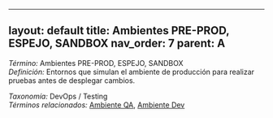 
---
layout: default
title: Ambientes PRE-PROD, ESPEJO, SANDBOX
nav_order: 7
parent: A
---

*Término:* Ambientes PRE-PROD, ESPEJO, SANDBOX  
*Definición:* Entornos que simulan el ambiente de producción para realizar pruebas antes de desplegar cambios.

*Taxonomía:* DevOps / Testing  
*Términos relacionados:* [Ambiente QA](https://maleniski.github.io/diccionario-angl-tec-mx/docs/alfabeticamente/A/ambiente-qa/), [Ambiente Dev](https://maleniski.github.io/diccionario-angl-tec-mx/docs/alfabeticamente/A/ambiente-dev/)
